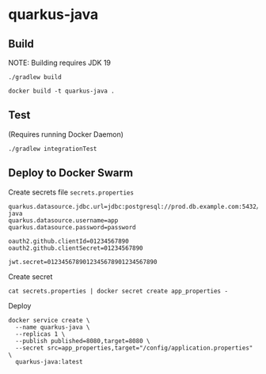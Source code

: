 # quarkus-java

## Build

NOTE: Building requires JDK 19
     
```shell
./gradlew build

docker build -t quarkus-java .
```

## Test

(Requires running Docker Daemon)
```shell
./gradlew integrationTest
```

## Deploy to Docker Swarm

Create secrets file `secrets.properties`
```properties
quarkus.datasource.jdbc.url=jdbc:postgresql://prod.db.example.com:5432/quarkus-java
quarkus.datasource.username=app
quarkus.datasource.password=password

oauth2.github.clientId=01234567890
oauth2.github.clientSecret=01234567890

jwt.secret=0123456789012345678901234567890
```

Create secret
```shell
cat secrets.properties | docker secret create app_properties -
```

Deploy
```shell
docker service create \
  --name quarkus-java \
  --replicas 1 \
  --publish published=8080,target=8080 \
  --secret src=app_properties,target="/config/application.properties" \
  quarkus-java:latest
```
